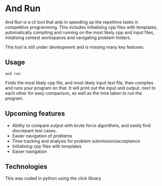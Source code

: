 # And Run
And Run is a cli tool that aids in speeding up the repetitive tasks in competitive programming. This includes initialising cpp files with templates, automatically compiling and running on the most likely cpp and input files, initalising contest workspaces and navigating problem folders.

This tool is still under development and is missing many key features.

## Usage
```
and run
```
Finds the most likely cpp file, and most likely input text file, then compiles and runs your program on that. It will print out the input and output, next to each other for easy comparison, as well as the time taken to run the program.

## Upcoming features
- Ability to compare output with brute force algorithms, and easily find discrepant test cases.
- Easier navigation of problems
- Time tracking and analysis for problem submission/acceptance
- Initialising cpp files with templates
- Eaiser navigation

## Technologies
This was coded in python using the click library
